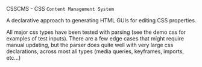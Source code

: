 CSSCMS - CSS `Content Management System`

A declarative approach to generating HTML GUIs for editing CSS properties.

All major css types have been tested with parsing (see the demo css for examples of test inputs). There are a few edge cases that might require manual updating, but the parser does quite well with very large css declarations, across most all types (media queries, keyframes, imports, etc...)
